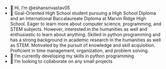 - 👋 Hi, I’m @eshansrivastav05
- 👀 Goal-Oriented High School student pursuing a High School Diploma and an International Baccalaureate Diploma at Marvin Ridge High School. Eager to learn more about computer science, programming, and STEM subjects. However, interested in the humanities as well and enthusiastic to learn about anything. Skilled in python programming and has a strong background in academic research in the humanities as well as STEM. Motivated by the pursuit of knowledge and skill acquisition. Proficient in time management, organization, and problem solving.
- 🌱 I’m currently developing my skills in python programming
- 💞️ I’m looking to collaborate on any small projects

<!---
eshansrivastav05/eshansrivastav05 is a ✨ special ✨ repository because its `README.md` (this file) appears on your GitHub profile.
You can click the Preview link to take a look at your changes.
--->
